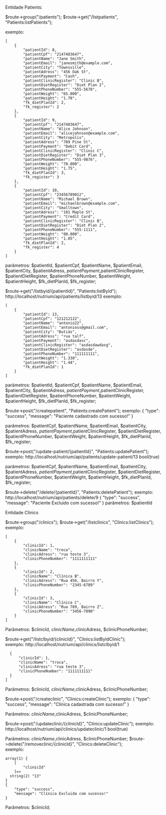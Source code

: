Entidade Patients:

$route->group("/patients");
$route->get("/listpatients", "Patients:listPatients");  


exemplo:
````
[
    {
        "patientId": 8,
        "patientCpf": "2147483647",
        "patientName": "Jane Smith",
        "patientEmail": "janesmith@example.com",
        "patientCity": "Townsville",
        "patientAdress": "456 Oak St",
        "patientPayment": "Cash",
        "patientClinicRegister": "Clinic B",
        "patientDietRegister": "Diet Plan 2",
        "patientPhoneNumber": "555-5678",
        "patientWeight": "65.000",
        "patientHeight": "1.70",
        "fk_dietPlanId": 2,
        "fk_register": 2
    },
    {
        "patientId": 9,
        "patientCpf": "2147483647",
        "patientName": "Alice Johnson",
        "patientEmail": "alicejohnson@example.com",
        "patientCity": "Metropolis",
        "patientAdress": "789 Pine St",
        "patientPayment": "Debit Card",
        "patientClinicRegister": "Clinic C",
        "patientDietRegister": "Diet Plan 3",
        "patientPhoneNumber": "555-9876",
        "patientWeight": "70.000",
        "patientHeight": "1.75",
        "fk_dietPlanId": 3,
        "fk_register": 3
    },
    {
        "patientId": 10,
        "patientCpf": "23456789012",
        "patientName": "Michael Brown",
        "patientEmail": "michaelbrown@example.com",
        "patientCity": "Smalltown",
        "patientAdress": "101 Maple St",
        "patientPayment": "Credit Card",
        "patientClinicRegister": "Clinic B",
        "patientDietRegister": "Diet Plan 2",
        "patientPhoneNumber": "555-1111",
        "patientWeight": "80.000",
        "patientHeight": "1.85",
        "fk_dietPlanId": 2,
        "fk_register": 4
    }
]
````

parâmetros: $patientId, $patientCpf, $patientName, $patientEmail, $patientCity, $patientAdress, $patientPayment,$patientClinicRegister, $patientDietRegister, $patientPhoneNumber, $patientWeight, $patientHeight, $fk_dietPlanId, $fk_register;




$route->get("/listbyid/{patientId}", "Patients:listById"); 
http://localhost/nutrium/api/patients/listbyid/13
exemplo:
````
[
    {
        "patientId": 13,
        "patientCpf": "121212122",
        "patientName": "antonio22",
        "patientEmail": "antonioss@gmail.com",
        "patientCity": "Butiás",
        "patientAdress": "rua talf",
        "patientPayment": "asdasdasc",
        "patientClinicRegister": "asdasdawdasg",
        "patientDietRegister": "asdasde",
        "patientPhoneNumber": "111111111",
        "patientWeight": "1.330",
        "patientHeight": "1.44",
        "fk_dietPlanId": 1
    }
]
````
parâmetros: $patientId, $patientCpf, $patientName, $patientEmail, $patientCity, $patientAdress, $patientPayment,$patientClinicRegister, $patientDietRegister, $patientPhoneNumber, $patientWeight, $patientHeight, $fk_dietPlanId, $fk_register;
 
$route->post("/createpatient", "Patients:createPatient");
exemplo:
{
    "type": "success",
    "message": "Paciente cadastrado com sucesso!"
}


parâmetros: $patientCpf, $patientName, $patientEmail, $patientCity, $patientAdress, $patientPayment,$patientClinicRegister, $patientDietRegister, $patientPhoneNumber, $patientWeight, $patientHeight, $fk_dietPlanId, $fk_register;


$route->post("/update-patient/{patientId}", "Patients:updatePatient");
exemplo: 
http://localhost/nutrium/api/patients/update-patient/13
bool(true)

parâmetros: $patientCpf, $patientName, $patientEmail, $patientCity, $patientAdress, $patientPayment,$patientClinicRegister, $patientDietRegister, $patientPhoneNumber, $patientWeight, $patientHeight, $fk_dietPlanId, $fk_register;


$route->delete("/delete/{patientId}", "Patients:deletePatient");
exemplo:
http://localhost/nutrium/api/patients/delete/9
{
    "type": "success",
    "message": "Paciente Excluido com sucesso!"
}
parâmetros: $patientId








Entidade Clinics


$route->group("/clinics");
$route->get("/listclinics", "Clinics:listClinics");  
exemplo:
````
[
    {
        "clinicId": 1,
        "clinicName": "troca",
        "clinicAdress": "rua teste 3",
        "clinicPhoneNumber": "1111111111"
    },
    {
        "clinicId": 2,
        "clinicName": "Clínica B",
        "clinicAdress": "Rua 456, Bairro Y",
        "clinicPhoneNumber": "2345-6789"
    },
    {
        "clinicId": 3,
        "clinicName": "Clínica C",
        "clinicAdress": "Rua 789, Bairro Z",
        "clinicPhoneNumber": "3456-7890"
    }
]
````

Parâmetros: $clinicId, $clinicName,$clinicAdress, $clinicPhoneNumber;


$route->get("/listclbyid/{clinicId}", "Clinics:listByIdClinic");  
exemplo:
http://localhost/nutrium/api/clinics/listclbyid/1
  ````  [
    {
        "clinicId": 1,
        "clinicName": "troca",
        "clinicAdress": "rua teste 3",
        "clinicPhoneNumber": "1111111111"
    }
]
````
Parâmetros: $clinicId, $clinicName,$clinicAdress, $clinicPhoneNumber;


$route->post("/createclinic", "Clinics:createClinic");
exemplo:
{
    "type": "success",
    "message": "Clínica cadastrada com sucesso!"
}

Parâmetros: $clinicName,$clinicAdress, $clinicPhoneNumber;
    
$route->post("/updateclinic/{clinicId}", "Clinics:updateClinic");
exemplo:
http://localhost/nutrium/api/clinics/updateclinic/1
bool(true)

Parâmetros: $clinicName,$clinicAdress, $clinicPhoneNumber;
$route->delete("/removeclinic/{clinicId}", "Clinics:deleteClinic");    
exemplo:
````
array(1) {
    [
        "clinicId"
    ]=>
  string(2) "13"
}
{
    "type": "success",
    "message": "Clínica Excluida com sucesso!"
}
````

Parâmetros: $clinicId;

